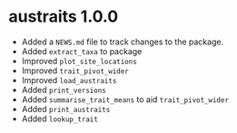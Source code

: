 # austraits 1.0.0

* Added a `NEWS.md` file to track changes to the package.
* Added `extract_taxa` to package
* Improved `plot_site_locations`
* Improved `trait_pivot_wider`
* Improved `load_austraits`
* Added `print_versions`
* Added `summarise_trait_means` to aid `trait_pivot_wider`
* Added `print_austraits`
* Added `lookup_trait`